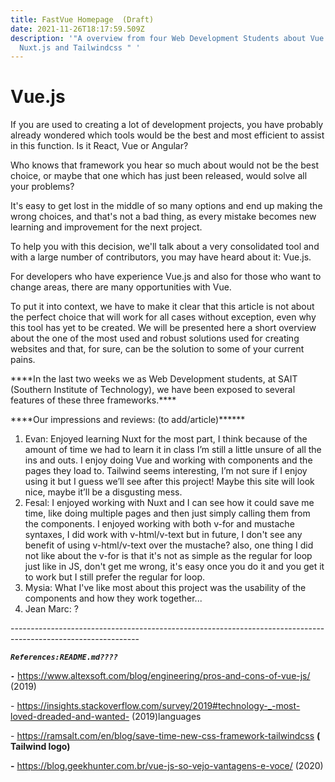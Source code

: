 ```yaml
---
title: FastVue Homepage  (Draft)
date: 2021-11-26T18:17:59.509Z
description: '"A overview from four Web Development Students about Vue.js,
  Nuxt.js and Tailwindcss " '
---
```

# **Vue.js**

If you are used to creating a lot of development projects, you have probably already wondered which tools would be the best and most efficient to assist in this function. Is it React, Vue or Angular?

Who knows that framework you hear so much about would not be the best choice, or maybe that one which has just been released,  would solve all your problems?

It's easy to get lost in the middle of so many options and end up making the wrong choices, and that's not a bad thing, as every mistake becomes new learning and improvement for the next project.

To help you with this decision, we'll talk about a very consolidated tool and with a large number of contributors, you may have heard about it: Vue.js.

For developers who have experience Vue.js and also for those who want to change areas, there are many opportunities with Vue.

To put it into context, we have to make it clear that this article is not about the perfect choice that will work for all cases without exception, even why this tool has yet to be created. We will be presented here a short overview about the  one of the most used and robust solutions used for creating websites and that, for sure, can be the solution to some of your current pains.

\*\*\*\*In the last two weeks we as Web Development students, at SAIT (Southern Institute of Technology), we have been exposed to several features of these three frameworks.\*\*\*\*

\*\*\*\*Our impressions and reviews: (to add/article)\*\*\*\*\*\*

1. Evan: Enjoyed learning Nuxt for the most part, I think because of the amount of time we had to learn it in class I’m still a little unsure of all the ins and outs. I enjoy doing Vue and working with components and the pages they load to. Tailwind seems interesting, I’m not sure if I enjoy using it but I guess we’ll see after this project! Maybe this site will look nice, maybe it’ll be a disgusting mess.
2. Fesal: I enjoyed working with Nuxt and I can see how it could save me time, like doing multiple pages and then just simply calling them from the components. I enjoyed working with both v-for and mustache syntaxes, I did work with v-html/v-text but in future, I don't see any benefit of using v-html/v-text over the mustache? also, one thing I did not like about the v-for is that it's not as simple as the regular for loop just like in JS, don't get me wrong, it's easy once you do it and you get it to work but I still prefer the regular for loop.
3. Mysia: What I've like most about this project was the usability of the components and how they work together...
4. Jean Marc: ?

\--------------------------------------------------------------------------------------------------------------

***`References:README.md????`***

***`-`*** https://www.altexsoft.com/blog/engineering/pros-and-cons-of-vue-js/ (2019)

\- https://insights.stackoverflow.com/survey/2019#technology-_-most-loved-dreaded-and-wanted- (2019)languages

\- https://ramsalt.com/en/blog/save-time-new-css-framework-tailwindcss **( Tailwind logo)**

**\-** https://blog.geekhunter.com.br/vue-js-so-vejo-vantagens-e-voce/ (2020)